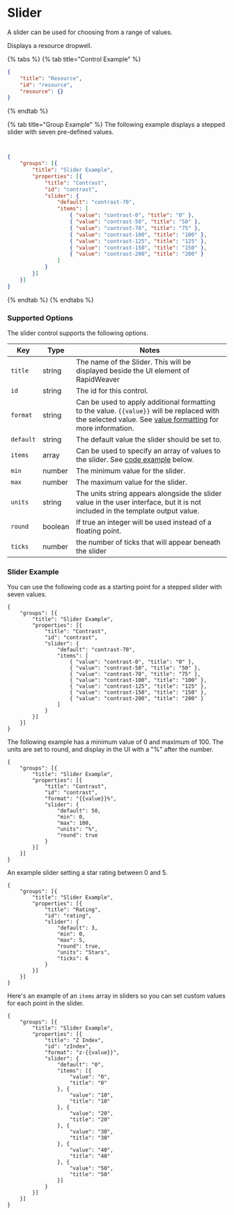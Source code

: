 # Slider

A slider can be used for choosing from a range of values.

Displays a resource dropwell.

{% tabs %}
{% tab title="Control Example" %}
```json
{
    "title": "Resource",
    "id": "resource",
    "resource": {}
}
```
{% endtab %}

{% tab title="Group Example" %}
The following example displays a stepped slider with seven pre-defined values.

```json


{
    "groups": [{
        "title": "Slider Example",
        "properties": [{
            "title": "Contrast",
            "id": "contrast",
            "slider": {
                "default": "contrast-70",
                "items": [
                    { "value": "contrast-0", "title": "0" },
                    { "value": "contrast-50", "title": "50" },
                    { "value": "contrast-70", "title": "75" },
                    { "value": "contrast-100", "title": "100" },
                    { "value": "contrast-125", "title": "125" },
                    { "value": "contrast-150", "title": "150" },
                    { "value": "contrast-200", "title": "200" }
                ]
            }
        }]
    }]
}
```
{% endtab %}
{% endtabs %}





### Supported Options <a href="#key-value-pairs-explained" id="key-value-pairs-explained"></a>

The slider control supports the following options.

| Key       | Type    | Notes                                                                                                                                                                                       |
| --------- | ------- | ------------------------------------------------------------------------------------------------------------------------------------------------------------------------------------------- |
| `title`   | string  | The name of the Slider. This will be displayed beside the UI element of RapidWeaver                                                                                                         |
| `id`      | string  | The id for this control.                                                                                                                                                                    |
| `format`  | string  | Can be used to apply additional formatting to the value. `{{value}}` will be replaced with the selected value. See [value formatting](../general-structure/format.md) for more information. |
| `default` | string  | The default value the slider should be set to.                                                                                                                                              |
| `items`   | array   | Can be used to specify an array of values to the slider. See [code example](slider.md#slider-example) below.                                                                                |
| `min`     | number  | The minimum value for the slider.                                                                                                                                                           |
| `max`     | number  | The maximum value for the slider.                                                                                                                                                           |
| `units`   | string  | The units string appears alongside the slider value in the user interface, but it is not included in the template output value.                                                             |
| `round`   | boolean | If true an integer will be used instead of a floating point.                                                                                                                                |
| `ticks`   | number  | the number of ticks that will appear beneath the slider                                                                                                                                     |

### Slider Example

You can use the following code as a starting point for a stepped slider with seven values.

```
{
    "groups": [{
        "title": "Slider Example",
        "properties": [{
            "title": "Contrast",
            "id": "contrast",
            "slider": {
                "default": "contrast-70",
                "items": [
                    { "value": "contrast-0", "title": "0" },
                    { "value": "contrast-50", "title": "50" },
                    { "value": "contrast-70", "title": "75" },
                    { "value": "contrast-100", "title": "100" },
                    { "value": "contrast-125", "title": "125" },
                    { "value": "contrast-150", "title": "150" },
                    { "value": "contrast-200", "title": "200" }
                ]
            }
        }]
    }]
}
```

The following example has a minimum value of 0 and maximum of 100. The units are set to round, and display in the UI with a "%" after the number.

```
{
    "groups": [{
        "title": "Slider Example",
        "properties": [{
            "title": "Contrast",
            "id": "contrast",
            "format": "{{value}}%",
            "slider": {
                "default": 50,
                "min": 0,
                "max": 100,
                "units": "%",
                "round": true
            }
        }]
    }]
}
```

An example slider setting a star rating between 0 and 5.

```
{
    "groups": [{
        "title": "Slider Example",
        "properties": [{
            "title": "Rating",
            "id": "rating",
            "slider": {
                "default": 3,
                "min": 0,
                "max": 5,
                "round": true,
                "units": "Stars",
                "ticks": 6
            }
        }]
    }]
}
```

Here's an example of an `items` array in sliders so you can set custom values for each point in the slider.

```
{
    "groups": [{
        "title": "Slider Example",
        "properties": [{
            "title": "Z Index",
            "id": "zIndex",
            "format": "z-{{value}}",
            "slider": {
                "default": "0",
                "items": [{
                    "value": "0",
                    "title": "0"
                }, {
                    "value": "10",
                    "title": "10"
                }, {
                    "value": "20",
                    "title": "20"
                }, {
                    "value": "30",
                    "title": "30"
                }, {
                    "value": "40",
                    "title": "40"
                }, {
                    "value": "50",
                    "title": "50"
                }]
            }
        }]
    }]
}
```
